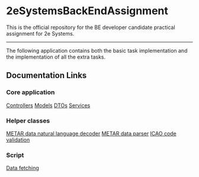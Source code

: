 # 2eSystemsBackEndAssignment
This is the official repository for the BE developer candidate practical assignment for 2e Systems.
___
The following application contains both the basic task implementation and the implementation of all the extra tasks.

## Documentation Links
### Core application
[Controllers](src/main/resources/docs/Controllers.md)
[Models](src/main/resources/docs/Models.md)
[DTOs](src/main/resources/docs/DTO.md)
[Services](src/main/resources/docs/Services.md)

### Helper classes
[METAR data natural language decoder](src/main/resources/docs/utils/METAR%20data%20natural%20language%20decoder.md)
[METAR data parser](src/main/resources/docs/utils/METAR%20data%20parsing.md)
[ICAO code validation](src/main/resources/docs/utils/Validation%20of%20ICAO%20codes.md)

### Script
[Data fetching](src/main/resources/docs/scripts/Fetching%20Data%20Automation.md)
